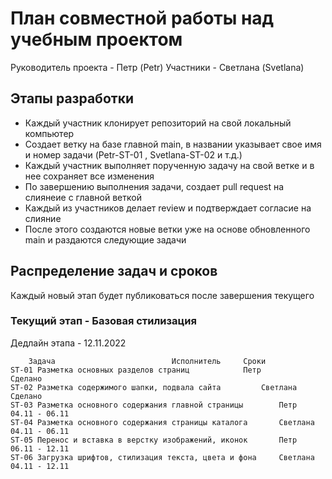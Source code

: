 # План совместной работы над учебным проектом
Руководитель проекта - Петр (Petr)
Участники - Светлана (Svetlana)

## Этапы разработки
* Каждый участник клонирует репозиторий на свой локальный компьютер
* Создает ветку на базе главной main, в названии указывает свое имя и номер задачи (Petr-ST-01 ,  Svetlana-ST-02 и т.д.)
* Каждый участник выполняет порученную задачу на свой ветке и в нее сохраняет все изменения
* По завершению выполнения задачи, создает pull request на слиянеие с главной веткой 
* Каждый из участников делает review и подтверждает согласие на слияние
* После этого создаются новые ветки уже на основе обновленного main и раздаются следующие задачи

## Распределение задач и сроков 
Каждый новый этап будет публиковаться после завершения текущего

### Текущий этап - Базовая стилизация
Дедлайн этапа - 12.11.2022

		Задача							Исполнитель		Сроки
	ST-01 Разметка основных разделов страниц 			Петр			Сделано
	ST-02 Разметка содержимого шапки, подвала сайта 		Светлана		Сделано
	ST-03 Разметка основного содержания главной страницы		Петр			04.11 - 06.11
	ST-04 Разметка основного содержания страницы каталога		Светлана		04.11 - 06.11
	ST-05 Перенос и вставка в верстку изображений, иконок		Петр			06.11 - 12.11
	ST-06 Загрузка шрифтов, стилизация текста, цвета и фона 	Светлана		04.11 - 12.11

